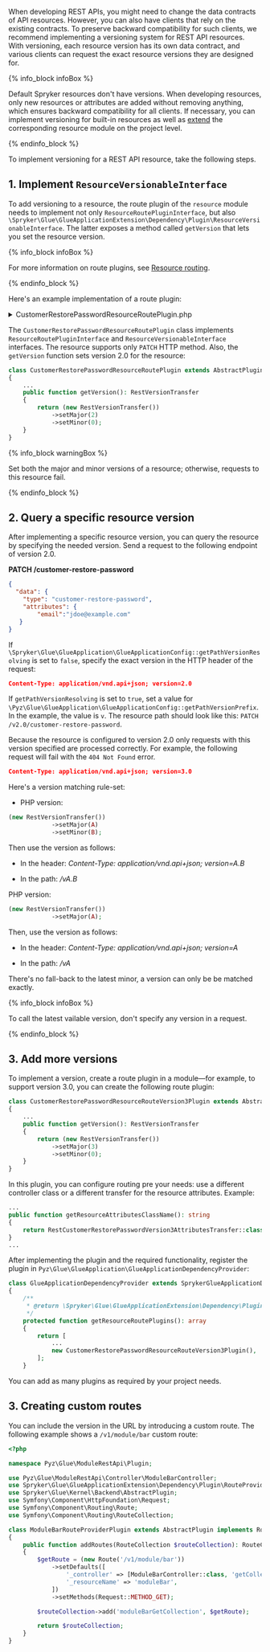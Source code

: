 When developing REST APIs, you might need to change the data contracts of API resources. However, you can also have clients that rely on the existing contracts. To preserve backward compatibility for such clients, we recommend implementing a versioning system for REST API resources. With versioning, each resource version has its own data contract, and various clients can request the exact resource versions they are designed for.

{% info_block infoBox %}

Default Spryker resources don't have versions. When developing resources, only new resources or attributes are added without removing anything, which ensures backward compatibility for all clients.
If necessary, you can implement versioning for built-in resources as well as [extend](/docs/integrations/spryker-glue-api/storefront-api/developing-apis/extend-a-storefront-api-resource.html) the corresponding resource module on the project level.

{% endinfo_block %}

To implement versioning for a REST API resource, take the following steps.

## 1. Implement `ResourceVersionableInterface`

To add versioning to a resource, the route plugin of the `resource` module needs to implement not only `ResourceRoutePluginInterface`, but also `\Spryker\Glue\GlueApplicationExtension\Dependency\Plugin\ResourceVersionableInterface`. The latter exposes a method called `getVersion` that lets you set the resource version.

{% info_block infoBox %}

For more information on route plugins, see [Resource routing](/docs/integrations/spryker-glue-api/getting-started-with-apis/storefront-infrastructure.html#resource-routing).

{% endinfo_block %}

Here's an example implementation of a route plugin:

<details><summary>CustomerRestorePasswordResourceRoutePlugin.php</summary>

```php
<?php

namespace Spryker\Glue\CustomersRestApi\Plugin;

use Generated\Shared\Transfer\RestCustomerRestorePasswordAttributesTransfer;
use Generated\Shared\Transfer\RestVersionTransfer;
use Spryker\Glue\CustomersRestApi\CustomersRestApiConfig;
use Spryker\Glue\GlueApplicationExtension\Dependency\Plugin\ResourceRouteCollectionInterface;
use Spryker\Glue\GlueApplicationExtension\Dependency\Plugin\ResourceRoutePluginInterface;
use Spryker\Glue\GlueApplicationExtension\Dependency\Plugin\ResourceVersionableInterface;
use Spryker\Glue\Kernel\AbstractPlugin;

/**
 * @method \Spryker\Glue\CustomersRestApi\CustomersRestApiFactory getFactory()
 */
class CustomerRestorePasswordResourceRoutePlugin extends AbstractPlugin implements ResourceRoutePluginInterface, ResourceVersionableInterface
{
    public function configure(ResourceRouteCollectionInterface $resourceRouteCollection): ResourceRouteCollectionInterface
    {
        $resourceRouteCollection
            ->addPatch('patch', false);

        return $resourceRouteCollection;
    }

    public function getResourceType(): string
    {
        return CustomersRestApiConfig::RESOURCE_CUSTOMER_RESTORE_PASSWORD;
    }

    public function getController(): string
    {
        return CustomersRestApiConfig::CONTROLLER_CUSTOMER_RESTORE_PASSWORD;
    }

    public function getResourceAttributesClassName(): string
    {
        return RestCustomerRestorePasswordAttributesTransfer::class;
    }

    public function getVersion(): RestVersionTransfer
    {
        return (new RestVersionTransfer())
            ->setMajor(2)
            ->setMinor(0);
    }
}
```

</details>

The `CustomerRestorePasswordResourceRoutePlugin` class implements `ResourceRoutePluginInterface` and `ResourceVersionableInterface` interfaces. The resource supports only `PATCH` HTTP method. Also, the `getVersion` function sets version 2.0 for the resource:

```php
class CustomerRestorePasswordResourceRoutePlugin extends AbstractPlugin implements ResourceRoutePluginInterface, ResourceVersionableInterface
{
    ...
    public function getVersion(): RestVersionTransfer
    {
        return (new RestVersionTransfer())
            ->setMajor(2)
            ->setMinor(0);
    }
}
```

{% info_block warningBox %}

Set both the major and minor versions of a resource; otherwise, requests to this resource fail.

{% endinfo_block %}

## 2. Query a specific resource version

After implementing a specific resource version, you can query the resource by specifying the needed version. Send a request to the following endpoint of version 2.0.

**PATCH /customer-restore-password**
```json
{
  "data": {
    "type": "customer-restore-password",
    "attributes": {
        "email":"jdoe@example.com"
   }
}
```

If `\Spryker\Glue\GlueApplication\GlueApplicationConfig::getPathVersionResolving` is set to `false`, specify the exact version in the HTTP header of the request:

```json
Content-Type: application/vnd.api+json; version=2.0
```

If `getPathVersionResolving` is set to `true`, set a value for `\Pyz\Glue\GlueApplication\GlueApplicationConfig::getPathVersionPrefix`. In the example, the value is `v`. The resource path should look like this: `PATCH /v2.0/customer-restore-password`.

Because the resource is configured to version 2.0 only requests with this version specified are processed correctly. For example, the following request will fail with the `404 Not Found` error.
```json
Content-Type: application/vnd.api+json; version=3.0
```

Here's a version matching rule-set:

* PHP version:
```php
(new RestVersionTransfer())
            ->setMajor(A)
            ->setMinor(B);
```

Then use the version as follows:

* In the header: *Content-Type: application/vnd.api+json; version=A.B*

* In the path: */vA.B*



PHP version:
```php
(new RestVersionTransfer())
            ->setMajor(A);
```

Then, use the version as follows:

* In the header: *Content-Type: application/vnd.api+json; version=A*

* In the path: */vA*

There's no fall-back to the latest minor, a version can only be be matched exactly.

{% info_block infoBox %}

To call the latest vailable version, don't specify any version in a request.

{% endinfo_block %}

## 3. Add more versions

To implement a version, create a route plugin in a module—for example, to support version 3.0, you can create the following route plugin:

```php
class CustomerRestorePasswordResourceRouteVersion3Plugin extends AbstractPlugin implements ResourceRoutePluginInterface, ResourceVersionableInterface
{
    ...
    public function getVersion(): RestVersionTransfer
    {
        return (new RestVersionTransfer())
            ->setMajor(3)
            ->setMinor(0);
    }
}
```

In this plugin, you can configure routing pre your needs: use a different controller class or a different transfer for the resource attributes. Example:

```php
...
public function getResourceAttributesClassName(): string
{
    return RestCustomerRestorePasswordVersion3AttributesTransfer::class;
}
...
```

After implementing the plugin and the required functionality, register the plugin in `Pyz\Glue\GlueApplication\GlueApplicationDependencyProvider`:

```php
class GlueApplicationDependencyProvider extends SprykerGlueApplicationDependencyProvider
{
    /**
     * @return \Spryker\Glue\GlueApplicationExtension\Dependency\Plugin\ResourceRoutePluginInterface[]
     */
    protected function getResourceRoutePlugins(): array
    {
        return [
            ...
            new CustomerRestorePasswordResourceRouteVersion3Plugin(),
        ];
    }
```

You can add as many plugins as required by your project needs.

## 3. Creating custom routes

You can include the version in the URL by introducing a custom route. The following example shows a `/v1/module/bar` custom route:

```php
<?php

namespace Pyz\Glue\ModuleRestApi\Plugin;

use Pyz\Glue\ModuleRestApi\Controller\ModuleBarController;
use Spryker\Glue\GlueApplicationExtension\Dependency\Plugin\RouteProviderPluginInterface;
use Spryker\Glue\Kernel\Backend\AbstractPlugin;
use Symfony\Component\HttpFoundation\Request;
use Symfony\Component\Routing\Route;
use Symfony\Component\Routing\RouteCollection;

class ModuleBarRouteProviderPlugin extends AbstractPlugin implements RouteProviderPluginInterface
{
    public function addRoutes(RouteCollection $routeCollection): RouteCollection
    {
        $getRoute = (new Route('/v1/module/bar'))
            ->setDefaults([
                '_controller' => [ModuleBarController::class, 'getCollectionAction'],
                '_resourceName' => 'moduleBar',
            ])
            ->setMethods(Request::METHOD_GET);

        $routeCollection->add('moduleBarGetCollection', $getRoute);

        return $routeCollection;
    }
}
```
